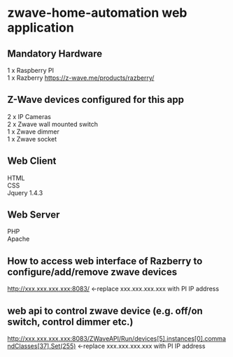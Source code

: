 # zwave-home-automation web application 
## Mandatory Hardware   
1 x Raspberry PI   
1 x Razberry https://z-wave.me/products/razberry/    

## Z-Wave devices configured for this app
2 x IP Cameras    
2 x Zwave wall mounted switch    
1 x Zwave dimmer     
1 x Zwave socket     

## Web Client
HTML   
CSS   
Jquery 1.4.3

## Web Server
PHP   
Apache     


## How to access web interface of Razberry to configure/add/remove zwave devices    
http://xxx.xxx.xxx.xxx:8083/   <-replace xxx.xxx.xxx.xxx with PI IP address  


## web api to control zwave device (e.g. off/on switch, control dimmer etc.) 
http://xxx.xxx.xxx.xxx:8083/ZWaveAPI/Run/devices[5].instances[0].commandClasses[37].Set(255) <-replace xxx.xxx.xxx.xxx with PI IP address


